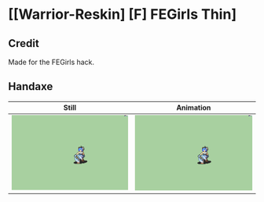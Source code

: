 # [\[Warrior-Reskin\] \[F\] FEGirls Thin]

## Credit

Made for the FEGirls hack.
	
## Handaxe

| Still | Animation |
| :---: | :-------: |
| ![Handaxe still](./Handaxe_000.png) | ![Handaxe animation](./Handaxe.gif) |
